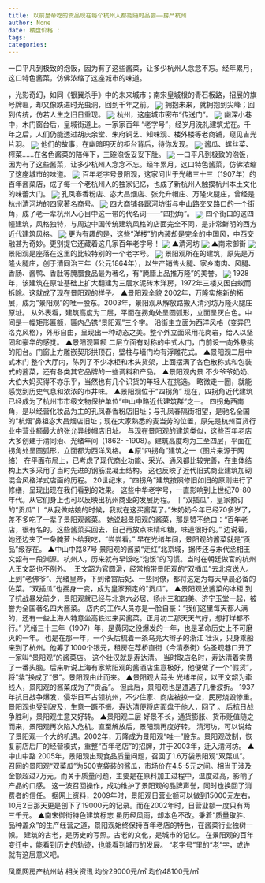 ```yaml
---
title: 以前皇帝吃的贡品现在每个杭州人都能随时品尝——房产杭州
author: None
date: 楼盘价格 : 
tags: 
categories: 
---
```

一口平凡到极致的泡饭，因为有了这些酱菜，让多少杭州人念念不忘。经年累月，这口特色酱菜，仿佛浓缩了这座城市的味道。
<!-- more -->
，光影奇幻，如同《银翼杀手》中的未来城市；南宋皇城根的青石板路，招展的旗号牌匾，却又像跌进时光虫洞，回到千年之前。
<img align="center" border="0" src="//s1.ifengimg.com/2019/02/19/9c96ecf1da39f6fba67895f2fb418c80.jpg" />
拥抱未来，就拥抱到尖峰；回到传统，仿若人生之旧日重现。
<img align="center" border="0" src="//s2.ifengimg.com/2019/02/19/f8c932a60cd666d7ec32bbc5c750c556.jpg" />
杭州，这座城市密布“传送门”。
<img align="center" border="0" src="//s3.ifengimg.com/2019/02/19/3e93ff7f40963d350c0e5c4d02ac2514.jpg" />
幽深小巷中，木门窗台后，皇城街道上。一家家百年 “老字号”，经岁月洗礼建筑尤在。千年之后，人们仍能透过胡庆余堂、朱府铜艺、知味观、楼外楼等老商铺，窥见吉光片羽。
<img align="center" border="0" src="//s0.ifengimg.com/2019/02/19/85005204a892b1c0fc4856f776b399b2.jpg" />
他们的故事，在幽暗明灭的柜台背后，待你发现。
<img align="center" border="0" src="//s0.ifengimg.com/2019/02/19/d6fec83e05860a4496ae52a8fee10713.jpg" />
酱瓜、螺丝菜、榨菜……在各色酱菜的陪伴下，三碗泡饭妥妥下肚。
<img align="center" border="0" src="//s1.ifengimg.com/2019/02/19/52ac1a03722dba0a003dd6261273f0fc.jpg" />
一口平凡到极致的泡饭，因为有了这些酱菜，让多少杭州人念念不忘。经年累月，这口特色酱菜，仿佛浓缩了这座城市的味道。
<img align="center" border="0" src="//s3.ifengimg.com/2019/02/19/3f742dff4abc32ec55cc8a15a5dba3d9.jpg" />
百年老字号景阳观，这家问世于光绪三十三（1907年）的百年酱菜店，成了每一个老杭州人的独家记忆，也成了新杭州人触摸杭州本土文化的味蕾大门。
<img align="center" border="0" src="//s1.ifengimg.com/2019/02/19/5cae4962d8a45c1df132c220910f1955.jpg" />
孔凤春香粉店、宓大昌烟店、张允升帽庄、万隆火腿庄，曾经是杭州清河坊的四家著名商号。
<img align="center" border="0" src="//s3.ifengimg.com/2019/02/19/34271f153fc579f7dadf50b174db2bbe.jpg" />
四大商铺各踞河坊街与中山路交叉路口的一个街角，成了老一辈杭州人心目中这一带的代名词——“四拐角”。
<img align="center" border="0" src="//s1.ifengimg.com/2019/02/19/a8ab361b41614fb6c24dacb1da03471b.jpg" />
四个街口的这四幢建筑，风格独特，与周边中国传统建筑风格的店面完全不同，是非常鲜明的西方近代建筑风格。
<img align="center" border="0" src="//s1.ifengimg.com/2019/02/19/ad32fdf80f3e23fda19b4878802e1bce.jpg" />
更为有趣的是，这些“洋楼”的内装却是完全的中国风，中西交融甚为奇妙。更别提它还藏着这几家百年老字号！
<img align="center" border="0" src="//s3.ifengimg.com/2019/02/19/ce45f2fffb434cede883caf30d8f2951.jpg" />
▲清河坊
<img align="center" border="0" src="//s0.ifengimg.com/2019/02/19/4cf6cb5c455673a978e59a4838cd43c5.jpg" />
▲南宋御街
<img align="center" border="0" src="//s0.ifengimg.com/2019/02/19/d3fcf601992a67f859c4d15c8164b635.jpg" />
景阳观是座落在这里的比较特别的一个老字号。
<img align="center" border="0" src="//s2.ifengimg.com/2019/02/19/b1238f6ecccec36a00d582bf6744a9bd.jpg" />
景阳观所在的建筑，原先是万隆火腿庄，创于清同治三年（公元1864年），以生产销售火腿、家乡南肉、风腿、香肠、酱鸭、香肚等腌腊食品最为著名，有“腌腊上品推万隆”的美誉。
<img align="center" border="0" src="//s3.ifengimg.com/2019/02/19/c0e368122cb194e760075c0f0aed63e8.jpg" />
1928年，该建筑在原址基础上扩大翻建为三层水泥砖木洋房，1972年三楼又因白蚁而拆除。这就成了现在景阳观的样子。
▲景阳观全貌
2002年，万隆实施新的拓展，成为“景阳观”的唯一股东。2003年，景阳观从解放路搬入清河坊万隆火腿庄原址。
从外表看，建筑高度为二层，平面在拐角处呈圆弧形，立面呈灰白色。中间是一幅矩形匾额，匾内凸镌“景阳观”三个字。
沿街主立面为西洋风格（变异巴洛克风格），外形自由，呈现出一种动态之美。整个外立面采用花岗岩，给人以坚固和豪华的感觉。
▲景阳观匾额
二层立面有对称的中式木门，门前设一向外悬挑的阳台。门窗上方雕嵌契形拱顶石，壁柱与墙门均有浮雕花式。
▲景阳观二层中式木门
整个大厅内，陈列了不少冰柜和木头货架，上面摆满了各色散称式和包装式的酱菜，还有各类其它品牌的一些调料和产品。
▲景阳观内景
不少爷爷奶奶、大伯大妈买得不亦乐乎，当然也有几个识货的年轻人在挑选。
略微走一圈，就能感觉到历史气息和浓浓的市井味。
▲景阳观位于“四拐角”
现在，四拐角近代建筑已经成为了杭州市市级文物保护单位“中山中路近代建筑群”之一。
四拐角西南角，是以经营化妆品为主的孔凤春香粉店旧址；与孔凤春隔街相望，是驰名全国的“杭烟”鼻祖宓大昌烟店旧址；现在大家熟悉的麦当劳的位置，原先是杭州百货行业中营业额最大的张允异线帽店旧址。
与现在景阳观的建筑类似，这些百年老店大多创建于清同治、光绪年间（1862- -1908）。建筑高度均为三至四层，平面在拐角处呈圆弧形，立面都为西洋风格。
▲原“四拐角”建筑之一（图片来源于网络）
在平面布局上，已考虑了现代商业功能、采光、通风都比较完善，在主体结构上大多采用了当时先进的钢筋混凝土结构。
这也反映了近代旧式商业建筑加砌混合风格洋式店面的历程。
20世纪末，“四拐角”建筑按照修旧如旧的原则进行了修缮，呈现出现在我们看到的效果。
这些中华老字号，一直影响到上世纪70-80年代。从它们身上也可以反映出杭州商业的发展历程。
丨“双插瓜”，皇家预订的“贡瓜”丨
“从我做姑娘的时候，我就在这买酱菜了。”朱奶奶今年已经70多岁了，差不多吃了一辈子景阳观酱菜。
她说起景阳观的酱菜，那是赞不绝口：“百年老店，很有名的。这些酱菜买回去，自己再放点味精和糖，味道很好的。” 边说着，她还边夹了一条腌萝卜给我吃，“尝尝看。”
早在光绪年间，景阳观的酱菜就是“贡品”级存在。
▲中山中路87号
景阳观的酱菜“走红”北京城，据传还与末代丞相王文韶有一段渊源。杭州人，历来就有早饭吃“泡饭”的习惯。当时在朝廷做官的杭州人王文韶也不例外。
 王文韶为官圆滑，经常捎带景阳观的“双插瓜”去北京送人。上到“老佛爷”、光绪皇帝，下到诸宫后妃、一些同僚，都将这定为每天早晨必备的佐菜。“双插瓜”也摇身一变，成为皇家预定的“贡瓜”。
▲景阳观放酱菜的冰柜
到了抗战暴发前夕，景阳观就已经与北京六必居、扬州三和四美、济宁玉堂一起，被誉为全国著名四大酱菜。
店内的工作人员亦是一脸自豪：“我们这里每天都人满的，还有一些上海人特意坐高铁过来买酱菜。正月初二那天天气好，想打烊都不行。”
光绪三十三年（1907）年，是黄冈之役爆发的一年，也是革命历史上不可磨灭的一年。
也是在那一年，一个头后梳着一条乌亮大辫子的浙江
壮汉，只身乘船来到了杭州。他筹了1000个银元，租房在荐桥直街（今清泰街）佑圣观巷口开了一家叫“景阳观”的酱菜店。
这个壮汉就是寿达清。
当时取店名时，寿达清着实费了一番头脑。后来听说上海有家紫阳观的酱酒店生意极好，他便做了一个“假货”，将“紫”换成了“景”。景阳观由此而来。
▲景阳观大蒜头
光绪年间，以王文韶为牵线人，景阳观的酱菜成为了“贡品”。
但此后，景阳观也是遭遇了几番波折。
1937年抗日战争爆发，侵华日军占领杭州，不少住家、商店被掠一空，民房烧毁惨重。景阳观也受到波及，生意一蹶不振。寿达清便将店面盘于他人，回了
。
后抗日战争胜利，景阳观生意又好转。
▲景阳观二层
好景不长，通货膨胀、货币贬值随之而来，景阳观再次陷入危机。直至解放后，景阳观再度好转。
清河坊，可以说给了景阳观一个大的机遇。2002年，万隆成为景阳观“唯一”股东。景阳观改制，恢复前店后厂的经营模式，重整“百年老店”的招牌，并于2003年，迁入清河坊。
▲中山中路
2005年，景阳观出现食品质量问题，召回了1.6万袋景阳观“双菜瓜”。
召回的景阳观“双菜瓜”为500克袋装的酱瓜，市场价在4.5-5元之间。相当于涉及金额超过7万元。而关于质量问题，主要是在原料加工过程中，温度过高，影响了产品的口感。
这一波召回操作，成功维护了景阳观的品牌声誉，同时也换回了消费者的信任。
据网上资料，2009年时，景阳观日营业额可以做到15000元左右，10月2日那天更是创下了19000元的记录。而在2002年时，日营业额一度只有两三千元。
▲南宋御街特色建筑标志
虽历经风雨，却本色不改。秉着“质量取胜、品种盖众”的生产经营之道，景阳观始终保持百年老店的特色，在酱菜行业独树一帜。
建筑的古老，是历史的写照。古老的文化，是城市的记忆。
在景阳观的百年变迁中，能看到历史的轨迹，也能看到城市的发展。
“老字号”里的“老”字，或许就有这层意义吧。
                        
                        
                        
                        
                                        
                    
                    
                
                    
                    
                    
                
                    
                
凤凰网房产杭州站
相关资讯
均价29000元/㎡
均价48100元/㎡
	                        
	                    
	                        
	                    
